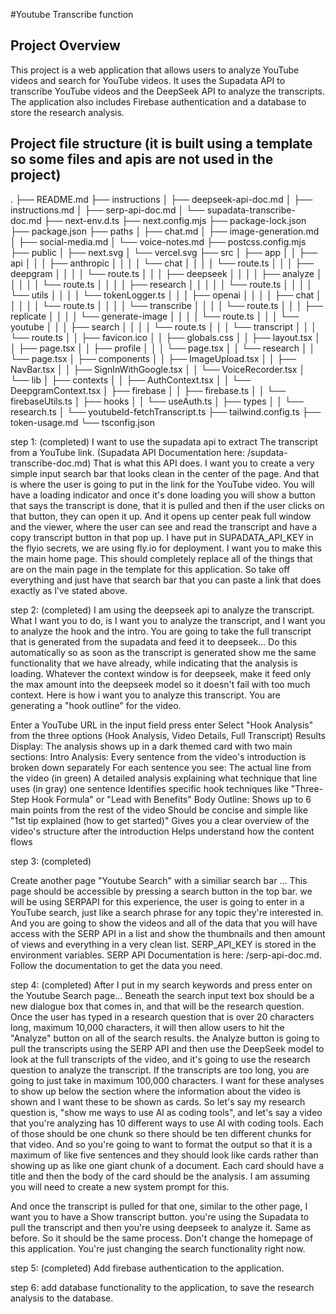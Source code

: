 #Youtube Transcribe function 

## Project Overview

This project is a web application that allows users to analyze YouTube videos and search for YouTube videos. It uses the Supadata API to transcribe YouTube videos and the DeepSeek API to analyze the transcripts. The application also includes Firebase authentication and a database to store the research analysis.

## Project file structure (it is built using a template so some files and apis are not used in the project)
.
├── README.md
├── instructions
│   ├── deepseek-api-doc.md
│   ├── instructions.md
│   ├── serp-api-doc.md
│   └── supadata-transcribe-doc.md
├── next-env.d.ts
├── next.config.mjs
├── package-lock.json
├── package.json
├── paths
│   ├── chat.md
│   ├── image-generation.md
│   ├── social-media.md
│   └── voice-notes.md
├── postcss.config.mjs
├── public
│   ├── next.svg
│   └── vercel.svg
├── src
│   ├── app
│   │   ├── api
│   │   │   ├── anthropic
│   │   │   │   └── chat
│   │   │   │       └── route.ts
│   │   │   ├── deepgram
│   │   │   │   └── route.ts
│   │   │   ├── deepseek
│   │   │   │   ├── analyze
│   │   │   │   │   └── route.ts
│   │   │   │   ├── research
│   │   │   │   │   └── route.ts
│   │   │   │   └── utils
│   │   │   │       └── tokenLogger.ts
│   │   │   ├── openai
│   │   │   │   ├── chat
│   │   │   │   │   └── route.ts
│   │   │   │   └── transcribe
│   │   │   │       └── route.ts
│   │   │   ├── replicate
│   │   │   │   └── generate-image
│   │   │   │       └── route.ts
│   │   │   └── youtube
│   │   │       ├── search
│   │   │       │   └── route.ts
│   │   │       └── transcript
│   │   │           └── route.ts
│   │   ├── favicon.ico
│   │   ├── globals.css
│   │   ├── layout.tsx
│   │   ├── page.tsx
│   │   ├── profile
│   │   │   └── page.tsx
│   │   └── research
│   │       └── page.tsx
│   ├── components
│   │   ├── ImageUpload.tsx
│   │   ├── NavBar.tsx
│   │   ├── SignInWithGoogle.tsx
│   │   └── VoiceRecorder.tsx
│   └── lib
│       ├── contexts
│       │   ├── AuthContext.tsx
│       │   └── DeepgramContext.tsx
│       ├── firebase
│       │   ├── firebase.ts
│       │   └── firebaseUtils.ts
│       ├── hooks
│       │   └── useAuth.ts
│       ├── types
│       │   └── research.ts
│       └── youtubeId-fetchTranscript.ts
├── tailwind.config.ts
├── token-usage.md
└── tsconfig.json

step 1: (completed)
I want to use the supadata api to extract The transcript from a YouTube link. (Supadata API Documentation here: /supdata-transcribe-doc.md) That is what this API does. I want you to create a very simple input search bar that looks clean in the center of the page. And that is where the user is going to put in the link for the YouTube video. You will have a loading indicator and once it's done loading you will show a button that says the transcript is done, that it is pulled and then if the user clicks on that button, they can open it up. And it opens up center peak full window and the viewer, where the user can see and read the transcript and have a copy transcript button in that pop up. I have put in SUPADATA_API_KEY in the flyio secrets, we are using fly.io for deployment. I want you to make this the main home page. This should completely replace all of the things that are on the main page in the template for this application. So take off everything and just have that search bar that you can paste a link that does exactly as l've stated above.


step 2: (completed)
I am using the deepseek api to analyze the transcript.
What I want you to do, is I want you to analyze the transcript, and I want you to analyze the hook and the intro.
You are going to take the full transcript that is generated from the supadata and feed it to deepseek... Do this automatically so as soon as the transcript is generated show me the same functionality that we have already, while indicating that the analysis is loading.
Whatever the context window is for deepseek, make it feed only the max amount into the deepseek model so it doesn't fail with too much context.
Here is how i want you to analyze this transcript. You are generating a "hook outline" for the video. 

Enter a YouTube URL in the input field press enter
Select "Hook Analysis" from the three options (Hook Analysis, Video Details, Full Transcript)
Results Display:
The analysis shows up in a dark themed card with two main sections:
Intro Analysis:
Every sentence from the video's introduction is broken down separately
For each sentence you see:
The actual line from the video (in green)
A detailed analysis explaining what technique that line uses (in gray) one sentence Identifies specific hook techniques like "Three-Step Hook Formula" or "Lead with
Benefits"
Body Outline:
Shows up to 6 main points from the rest of the video
Should be concise and simple like "1st tip explained (how to get started)" Gives you a clear overview of the video's structure after the introduction
Helps understand how the content flows

step 3: (completed)

 Create another page "Youtube Search" with a similiar search bar ... This page should be accessible by pressing a search button in the top bar. we will be using SERPAPI for this experience, the user is going to enter in a YouTube search, just like a search phrase for any topic they're interested in. And you are going to show the videos and all of the data that you will have access with the SERP API in a list and show the thumbnails and then amount of views and everything in a very clean list. SERP_API_KEY is stored in the environment variables. SERP API Documentation is here: /serp-api-doc.md. Follow the documentation to get the data you need.

step 4: (completed)
After I put in my search keywords and press enter on the Youtube Search page... Beneath the search input text box should be a new dialogue box that comes in, and that will be the research question. Once the user has typed in a research question that is over 20 characters long, maximum 10,000 characters, it will then allow users to hit the "Analyze" button on all of the search results. the Analyze button is going to pull the transcripts using the SERP API and then use the DeepSeek model to look at the full transcripts of the video, and it's going to use the research question to analyze the transcript.
If the transcripts are too long, you are going to just take in maximum 100,000 characters. I want for these analyses to show up below the section where the information about the video is shown and I want these to be shown as cards. So let's say my research question is, "show me ways to use Al as coding tools", and let's say a video that you're analyzing has 10 different ways to use Al with coding tools. Each of those should be one chunk so there should be ten different chunks for that video. And so you're going to want to format the output so that it is a maximum of like five sentences and they should look like cards rather than showing up as like one giant chunk of a document. Each card should have a title and then the body of the card should be the analysis. I am assuming you will need to create a new system prompt for this.

And once the transcript is pulled for that one, similar to the other page, I want you to have a Show transcript button. you're using the Supadata to pull the transcript and then you're using deepseek to analyze it. Same as before. So it should be the same process. Don't change the homepage of this application. You're just changing the search functionality right now.

step 5: (completed)
Add firebase authentication to the application.

step 6:
add database functionality to the application, to save the research analysis to the database.